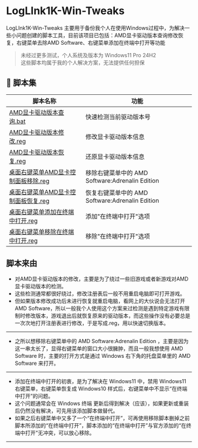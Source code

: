 # LogLInk1K-Win-Tweaks
LogLInk1K-Win-Tweaks 主要用于备份我个人在使用Windows过程中，为解决一些小问题创建的脚本工具，目前该项目已包括：AMD显卡驱动版本查询修改恢复，右键菜单去除AMD Software、右键菜单添加在终端中打开等功能

> 未经过更多测试，个人系统及版本为 Windows11 Pro 24H2<br>这些脚本均属于我的个人解决方案，无法提供任何担保

## 🔧 脚本集

| 脚本名称 | 功能 |
|----------|------|
| [AMD显卡驱动版本查询.bat](/AMD_Tools/AMD显卡驱动版本查询.bat) | 快速检测当前驱动版本号 | 无需打开注册表，即可验证对驱动版本的修改是否生效 |
| [AMD显卡驱动版本修改.reg](/AMD_Tools/AMD显卡驱动版本修改.reg) | 修改显卡驱动版本信息 | 绕过旧游戏，以及新游戏的驱动版本检测 |
| [AMD显卡驱动版本恢复.reg](/AMD_Tools/AMD显卡驱动版本恢复.reg) | 还原显卡驱动版本信息 | 修复因版本修改导致的兼容问题 |
| [桌面右键菜单AMD显卡控制面板移除.reg](/AMD_Tools/桌面右键菜单AMD显卡控制面板移除.reg) | 移除右键菜单中的 AMD Software:Adrenalin Edition |
| [桌面右键菜单AMD显卡控制面板恢复.reg](/AMD_Tools/桌面右键菜单AMD显卡控制面板恢复.reg) | 恢复右键菜单中的 AMD Software:Adrenalin Edition |
| [桌面右键菜单添加在终端中打开.reg](/Desktop_Tweaks/桌面右键菜单添加在终端中打开.reg) | 添加"在终端中打开"选项 |
| [桌面右键菜单移除在终端中打开.reg](/Desktop_Tweaks/桌面右键菜单移除在终端中打开.reg) | 移除"在终端中打开"选项 |

## 脚本来由

- 对AMD显卡驱动版本的修改，主要是为了绕过一些旧游戏或者新游戏对AMD显卡驱动版本的检测。
- 这些检测通常都很好绕过，修改注册表后一般不用重启电脑即可打开游戏。
- 但如果版本修改成功后未进行恢复就重启电脑，看网上的大伙说会无法打开AMD Software，所以一般我个人使用这个方案来过检测是遇到特定游戏有限制时修改版本，游戏退出后就恢复原来的驱动版本，而这些操作没有必要总是一次次地打开注册表进行修改，于是写成.reg，用以快速切换版本。

---

- 之所以想移除右键菜单中的 AMD Software:Adrenalin Edition ，主要是因为这一串太长了，显得右键菜单的窗口大小很臃肿，而且一般我想使用 AMD Software 时，主要的打开方式是通过 Windows 右下角的托盘菜单里的 AMD Software 来打开。

---

- 添加在终端中打开的初衷，是为了解决在 Windows11 中，禁用 Windows11 右键菜单，右键菜单恢复成 Windows10 样式后，右键菜单中不显示“在终端中打开”的问题。
- 这个问题通常会在 Windows 终端 更新后得到解决（应该），如果更新或重装后仍然没有解决，可先用该添加脚本做替代。
- 如果之后右键菜单中又多了一个“在终端中打开”，可再使用移除脚本删掉之前脚本所添加的“在终端中打开”，脚本添加的“在终端中打开”与官方添加的“在终端中打开”无冲突，可以放心移除。

---